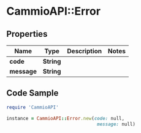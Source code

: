 # CammioAPI::Error

## Properties

Name | Type | Description | Notes
------------ | ------------- | ------------- | -------------
**code** | **String** |  | 
**message** | **String** |  | 

## Code Sample

```ruby
require 'CammioAPI'

instance = CammioAPI::Error.new(code: null,
                                 message: null)
```


